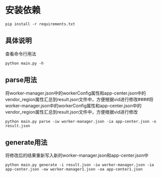
# 安装依赖 #

`pip install -r requirements.txt`

## 具体说明 ##

查看命令行用法 

`python main.py -h`

## parse用法 ##

将worker-manager.json中的workerConfig属性和app-center.json中的vendor_region属性汇总到result.json文件中，方便根据vid进行修改####将worker-manager.json中的workerConfig属性和app-center.json中的vendor_region属性汇总到result.json文件中，方便根据vid进行修改

`python main.py parse -iw worker-manager.json -ia app-center.json -o result.json`

## generate用法 ##

将修改后的结果重新写入新的worker-manager.json和app-center.json中

`python main.py generate -i result.json -iw worker-manager.json -ia app-center.json -ow worker-manager1.json -oa app-center1.json`




